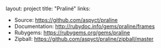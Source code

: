 layout: project
title: "Praliné"
links:
  - Source: https://github.com/aspyct/praline
  - Documentation: http://rubydoc.info/gems/praline/frames
  - Rubygems: https://rubygems.org/gems/praline
  - Zipball: https://github.com/aspyct/praline/zipball/master
